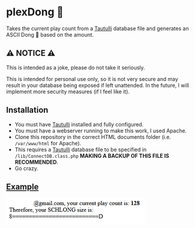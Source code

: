 # plexDong 🍆
Takes the current play count from a [Tautulli](https://github.com/Tautulli/Tautulli) database file and generates an ASCII Dong 🍆 based on the amount.

## ⚠ NOTICE ⚠

This is intended as a joke, please do not take it seriously.

This is intended for personal use only, so it is not very secure and may result in your database being exposed if left unattended. In the future, I will implement more security measures (if I feel like it).

## Installation
- You must have [Tautulli](https://github.com/Tautulli/Tautulli) installed and fully configured.
- You must have a webserver running to make this work, I used Apache. 
- Clone this repository in the correct HTML documents folder (i.e. `/var/www/html` for Apache).
- This requires a [Tautulli](https://github.com/Tautulli/Tautulli) database file to be specified in `/lib/ConnectDB.class.php` **MAKING A BACKUP OF THIS FILE IS RECOMMENDED**.
- Go crazy.

## <a href="https://plexdong.herokuapp.com">Example</a>

<a href="#">![Example](/assets/output.png)</a>
